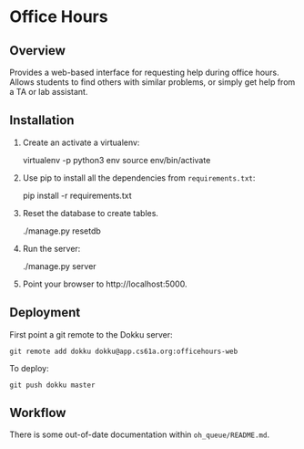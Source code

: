 Office Hours
============

## Overview

Provides a web-based interface for requesting help during office hours. Allows students to find others with similar problems, or simply get help from a TA or lab assistant.


## Installation

1. Create an activate a virtualenv:

    virtualenv -p python3 env
    source env/bin/activate

2. Use pip to install all the dependencies from `requirements.txt`:

    pip install -r requirements.txt

3. Reset the database to create tables.

    ./manage.py resetdb

4. Run the server:

    ./manage.py server

5. Point your browser to http://localhost:5000.

## Deployment

First point a git remote to the Dokku server:

    git remote add dokku dokku@app.cs61a.org:officehours-web

To deploy:

    git push dokku master

## Workflow

There is some out-of-date documentation within `oh_queue/README.md`.
